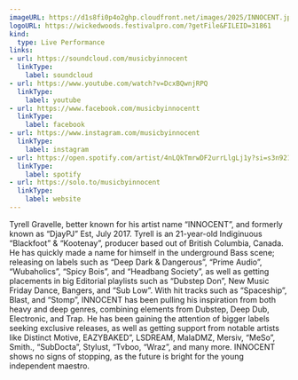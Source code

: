 ```yaml
---
imageURL: https://d1s8fi0p4o2ghp.cloudfront.net/images/2025/INNOCENT.jpeg
logoURL: https://wickedwoods.festivalpro.com/?getFile&FILEID=31861
kind:
  type: Live Performance
links:
- url: https://soundcloud.com/musicbyinnocent
  linkType:
    label: soundcloud
- url: https://www.youtube.com/watch?v=DcxBQwnjRPQ
  linkType:
    label: youtube
- url: https://www.facebook.com/musicbyinnocentt
  linkType:
    label: facebook
- url: https://www.instagram.com/musicbyinnocent
  linkType:
    label: instagram
- url: https://open.spotify.com/artist/4nLQkTmrwDF2urrLlgLj1y?si=s3n921f4RG2szA2kmgmWwg
  linkType:
    label: spotify
- url: https://solo.to/musicbyinnocent
  linkType:
    label: website
---
```

Tyrell Gravelle, better known for his artist name “INNOCENT”, and formerly known as “DjayPJ” Est, July 2017. Tyrell is an 21-year-old Indiginuous “Blackfoot” & “Kootenay”, producer based out of British Columbia, Canada. He has quickly made a name for himself in the underground Bass scene; releasing on labels such as “Deep Dark & Dangerous”, “Prime Audio”, “Wubaholics”, “Spicy Bois”, and “Headbang Society”, as well as getting placements in big Editorial playlists such as “Dubstep Don”, New Music Friday Dance, Bangers, and “Sub Low”. With hit tracks such as “Spaceship”, Blast, and “Stomp”, INNOCENT has been pulling his inspiration from both heavy and deep genres, combining elements from Dubstep, Deep Dub, Electronic, and Trap. He has been gaining the attention of bigger labels seeking exclusive releases, as well as getting support from notable artists like Distinct Motive, EAZYBAKED”, LSDREAM, MalaDMZ, Mersiv, “MeSo”, Smith., “SubDocta”, Stylust, “Tvboo, “Wraz”, and many more. INNOCENT shows no signs of stopping, as the future is bright for the young independent maestro.